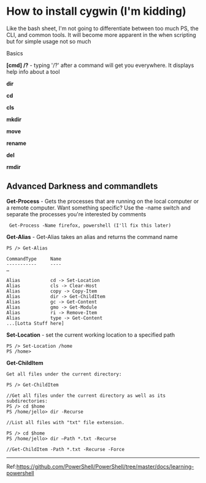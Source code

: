 # How to install cygwin (I'm kidding)

Like the bash sheet, I'm not going to differentiate between too much PS, the CLI, and common tools. It will become more apparent in the when scripting but for simple usage not so much

Basics

**[cmd] /?** - typing '/?' after a command will get you everywhere. It displays help info about a tool

**dir**

**cd**

**cls**

**mkdir**

**move**

**rename**

**del**

**rmdir**

## Advanced Darkness and commandlets

**Get-Process** - Gets the processes that are running on the local computer or a remote computer. Want something specific? Use the -name switch and separate the processes you're interested by comments

~~~
 Get-Process -Name firefox, powershell (I'll fix this later)
~~~

**Get-Alias** - Get-Alias takes an alias and returns the command name

~~~
PS /> Get-Alias

CommandType     Name
-----------     ----
…

Alias           cd -> Set-Location
Alias           cls -> Clear-Host
Alias           copy -> Copy-Item
Alias           dir -> Get-ChildItem
Alias           gc -> Get-Content
Alias           gmo -> Get-Module
Alias           ri -> Remove-Item
Alias           type -> Get-Content
...[Lotta Stuff here]
~~~

**Set-Location** - set the current working location to a specified path

~~~
PS /> Set-Location /home
PS /home>
~~~

**Get-ChildItem**

~~~
Get all files under the current directory:

PS /> Get-ChildItem

//Get all files under the current directory as well as its subdirectories:
PS /> cd $home
PS /home/jello> dir -Recurse

//List all files with "txt" file extension.

PS /> cd $home
PS /home/jello> dir –Path *.txt -Recurse

//Get-ChildItem -Path *.txt -Recurse -Force
~~~










---
Ref:https://github.com/PowerShell/PowerShell/tree/master/docs/learning-powershell
